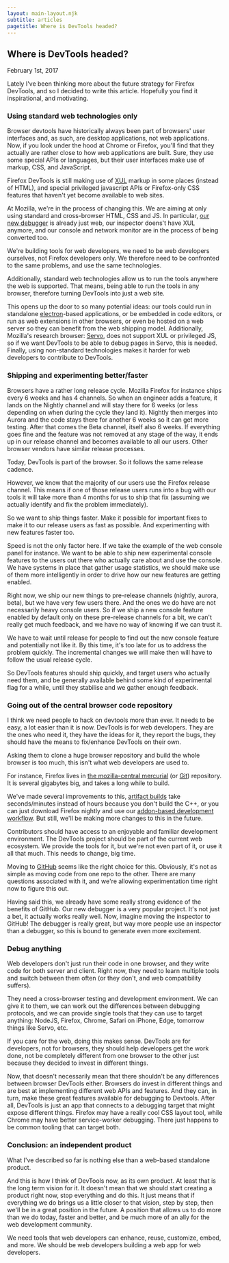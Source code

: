 ```yaml
---
layout: main-layout.njk
subtitle: articles
pagetitle: Where is DevTools headed?
---
```

## Where is DevTools headed?

<time datetime="2017-02-01">February 1st, 2017</time>

Lately I've been thinking more about the future strategy for Firefox DevTools, and so I decided to write this article. Hopefully you find it inspirational, and motivating.

### Using standard web technologies only

Browser devtools have historically always been part of browsers' user interfaces and, as such, are desktop applications, not web applications.
Now, if you look under the hood at Chrome or Firefox, you'll find that they actually are rather close to how web applications are built. Sure, they use some special APIs or languages, but their user interfaces make use of markup, CSS, and JavaScript.

Firefox DevTools is still making use of [XUL](https://developer.mozilla.org/en-US/docs/Mozilla/Tech/XUL) markup in some places (instead of HTML), and special privileged javascript APIs or Firefox-only CSS features that haven't yet become available to web sites.

At Mozilla, we're in the process of changing this. We are aiming at only using standard and cross-browser HTML, CSS and JS. In particular, [our new debugger](https://github.com/devtools-html/debugger.html) is already just web, our inspector doens't have XUL anymore, and our console and network monitor are in the process of being converted too.

We're building tools for web developers, we need to be web developers ourselves, not Firefox developers only. We therefore need to be confronted to the same problems, and use the same technologies.

Additionally, standard web technologies allow us to run the tools anywhere the web is supported.
That means, being able to run the tools in any browser, therefore turning DevTools into just a web site.

This opens up the door to so many potential ideas: our tools could run in standalone [electron](http://electron.atom.io/)-based applications, or be embedded in code editors, or run as web extensions in other browsers, or even be hosted on a web server so they can benefit from the web shipping model.
Additionally, Mozilla's research browser: [Servo](https://servo.org/), does not support XUL or privileged JS, so if we want DevTools to be able to debug pages in Servo, this is needed.
Finally, using non-standard technologies makes it harder for web developers to contribute to DevTools.

### Shipping and experimenting better/faster

Browsers have a rather long release cycle. Mozilla Firefox for instance ships every 6 weeks and has 4 channels.
So when an engineer adds a feature, it lands on the Nightly channel and will stay there for 6 weeks (or less depending on when during the cycle they land it). Nightly then merges into Aurora and the code stays there for another 6 weeks so it can get more testing. After that comes the Beta channel, itself also 6 weeks. If everything goes fine and the feature was not removed at any stage of the way, it ends up in our release channel and becomes available to all our users.
Other browser vendors have similar release processes.

Today, DevTools is part of the browser. So it follows the same release cadence.

However, we know that the majority of our users use the Firefox release channel. This means if one of those release users runs into a bug with our tools it will take more than 4 months for us to ship that fix (assuming we actually identify and fix the problem immediately).

So we want to ship things faster. Make it possible for important fixes to make it to our release users as fast as possible. And experimenting with new features faster too.

Speed is not the only factor here. If we take the example of the web console panel for instance. We want to be able to ship new experimental console features to the users out there who actually care about and use the console.
We have systems in place that gather usage statistics, we should make use of them more intelligently in order to drive how our new features are getting enabled.

Right now, we ship our new things to pre-release channels (nightly, aurora, beta), but we have very few users there. And the ones we do have are not necessarily heavy console users. So if we ship a new console feature enabled by default only on these pre-release channels for a bit, we can't really get much feedback, and we have no way of knowing if we can trust it.

We have to wait until release for people to find out the new console feature and potentially not like it. By this time, it's too late for us to address the problem quickly. The incremental changes we will make then will have to follow the usual release cycle.

So DevTools features should ship quickly, and target users who actually need them, and be generally available behind some kind of experimental flag for a while, until they stabilise and we gather enough feedback.

### Going out of the central browser code repository

I think we need people to hack on devtools more than ever. It needs to be easy, a lot easier than it is now.
DevTools is for web developers. They are the ones who need it, they have the ideas for it, they report the bugs, they should have the means to fix/enhance DevTools on their own.

Asking them to clone a huge browser repository and build the whole browser is too much, this isn't what web developers are used to.

For instance, Firefox lives in [the mozilla-central mercurial](https://hg.mozilla.org/mozilla-central/) (or [Git](https://github.com/mozilla/gecko-dev)) repository. It is several gigabytes big, and takes a long while to build.

We've made several improvements to this, [artifact builds](https://developer.mozilla.org/en-US/docs/Artifact_builds) take seconds/minutes instead of hours because you don't build the C++, or you can just download Firefox nightly and use our [addon-based development workflow](https://developer.mozilla.org/en-US/docs/Tools/Contributing/Contribute_on_nightly). But still, we'll be making more changes to this in the future.

Contributors should have access to an enjoyable and familiar development environment.
The DevTools project should be part of the current web ecosystem. We provide the tools for it, but we're not even part of it, or use it all that much. This needs to change, big time.

Moving to [GitHub](https://github.com/devtools-html/) seems like the right choice for this. Obviously, it's not as simple as moving code from one repo to the other. There are many questions associated with it, and we're allowing experimentation time right now to figure this out.

Having said this, we already have some really strong evidence of the benefits of GitHub. Our new debugger is a very popular project. It's not just a bet, it actually works really well.
Now, imagine moving the inspector to GitHub! The debugger is really great, but way more people use an inspector than a debugger, so this is bound to generate even more excitement.

### Debug anything

Web developers don't just run their code in one browser, and they write code for both server and client. Right now, they need to learn multiple tools and switch between them often (or they don't, and web compatibility suffers).

They need a cross-browser testing and development environment. We can give it to them, we can work out the differences between debugging protocols, and we can provide single tools that they can use to target anything: NodeJS, Firefox, Chrome, Safari on iPhone, Edge, tomorrow things like Servo, etc.

If you care for the web, doing this makes sense. DevTools are for developers, not for browsers, they should help developers get the work done, not be completely different from one browser to the other just because they decided to invest in different things.

Now, that doesn't necessarily mean that there shouldn't be any differences between browser DevTools either. Browsers do invest in different things and are best at implementing different web APIs and features. And they can, in turn, make these great features available for debugging to Devtools.
After all, DevTools is just an app that connects to a debugging target that might expose different things. Firefox may have a really cool CSS layout tool, while Chrome may have better service-worker debugging. There just happens to be common tooling that can target both.

### Conclusion: an independent product

What I've described so far is nothing else than a web-based standalone product.

And this is how I think of DevTools now, as its own product. At least that is the long term vision for it. It doesn't mean that we should start creating a product right now, stop everything and do this. It just means that if everything we do brings us a little closer to that vision, step by step, then we'll be in a great position in the future. A position that allows us to do more than we do today, faster and better, and be much more of an ally for the web development community.

We need tools that web developers can enhance, reuse, customize, embed, and more. We should be web developers building a web app for web developers.